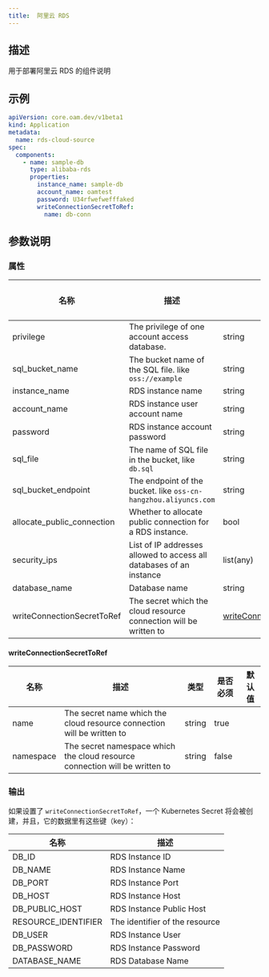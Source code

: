 ```yaml
---
title:  阿里云 RDS
---
```


## 描述

用于部署阿里云 RDS 的组件说明

## 示例

```yaml
apiVersion: core.oam.dev/v1beta1
kind: Application
metadata:
  name: rds-cloud-source
spec:
  components:
    - name: sample-db
      type: alibaba-rds
      properties:
        instance_name: sample-db
        account_name: oamtest
        password: U34rfwefwefffaked
        writeConnectionSecretToRef:
          name: db-conn
```

## 参数说明


### 属性

 名称 | 描述 | 类型 | 是否必须 | 默认值 
 ------------ | ------------- | ------------- | ------------- | ------------- 
 privilege | The privilege of one account access database. | string | false |  
 sql_bucket_name | The bucket name of the SQL file. like `oss://example` | string | false |  
 instance_name | RDS instance name | string | false |  
 account_name | RDS instance user account name | string | false |  
 password | RDS instance account password | string | false |  
 sql_file | The name of SQL file in the bucket, like `db.sql` | string | false |  
 sql_bucket_endpoint | The endpoint of the bucket. like `oss-cn-hangzhou.aliyuncs.com` | string | false |  
 allocate_public_connection | Whether to allocate public connection for a RDS instance. | bool | false |  
 security_ips | List of IP addresses allowed to access all databases of an instance | list(any) | false |  
 database_name | Database name | string | false |  
 writeConnectionSecretToRef | The secret which the cloud resource connection will be written to | [writeConnectionSecretToRef](#writeConnectionSecretToRef) | false |  


#### writeConnectionSecretToRef

 名称 | 描述 | 类型 | 是否必须 | 默认值 
 ------------ | ------------- | ------------- | ------------- | ------------- 
 name | The secret name which the cloud resource connection will be written to | string | true |  
 namespace | The secret namespace which the cloud resource connection will be written to | string | false |  


### 输出

如果设置了 `writeConnectionSecretToRef`，一个 Kubernetes Secret 将会被创建，并且，它的数据里有这些键（key）：

 名称 | 描述 
 ------------ | ------------- 
 DB_ID | RDS Instance ID
 DB_NAME | RDS Instance Name
 DB_PORT | RDS Instance Port
 DB_HOST | RDS Instance Host
 DB_PUBLIC_HOST | RDS Instance Public Host
 RESOURCE_IDENTIFIER | The identifier of the resource
 DB_USER | RDS Instance User
 DB_PASSWORD | RDS Instance Password
 DATABASE_NAME | RDS Database Name
